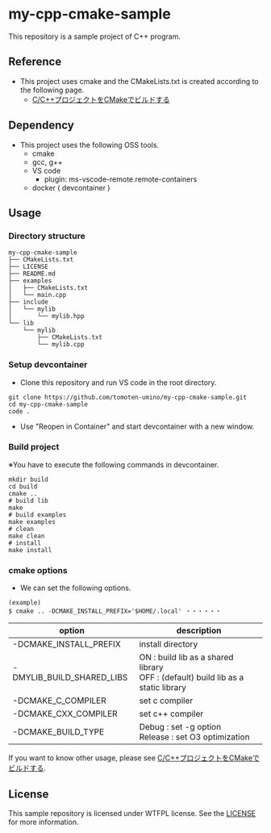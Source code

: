 # my-cpp-cmake-sample

This repository is a sample project of C++ program.

## Reference

- This project uses cmake and the CMakeLists.txt is created according to the following page.
  - [C/C++プロジェクトをCMakeでビルドする](https://qiita.com/Hiroya_W/items/049bfb4c6ad3dfe6ff0c)

## Dependency

- This project uses the following OSS tools.
  - cmake
  - gcc, g++
  - VS code
    - plugin: ms-vscode-remote.remote-containers
  - docker ( devcontainer )

## Usage

### Directory structure

```shell
my-cpp-cmake-sample
├── CMakeLists.txt
├── LICENSE
├── README.md
├── examples
│   ├── CMakeLists.txt
│   └── main.cpp
├── include
│   └── mylib
│       └── mylib.hpp
└── lib
    └── mylib
        ├── CMakeLists.txt
        └── mylib.cpp
```

### Setup devcontainer

- Clone this repository and run VS code in the root directory.

```shell
git clone https://github.com/tomoten-umino/my-cpp-cmake-sample.git
cd my-cpp-cmake-sample
code .
```

- Use "Reopen in Container" and start devcontainer with a new window.

### Build project

※You have to execute the following commands in devcontainer.

```shell
mkdir build
cd build
cmake ..
# build lib
make
# build examples
make examples
# clean
make clean
# install
make install
```

### cmake options

- We can set the following options.

```shell
(example)
$ cmake .. -DCMAKE_INSTALL_PREFIX='$HOME/.local' ・・・・・・
```

| option | description |
| --- | --- |
| -DCMAKE_INSTALL_PREFIX | install directory |
| -DMYLIB_BUILD_SHARED_LIBS | ON : build lib as a shared library <br> OFF : (default) build lib as a static library |
| -DCMAKE_C_COMPILER | set c compiler |
| -DCMAKE_CXX_COMPILER | set c++ compiler
| -DCMAKE_BUILD_TYPE | Debug : set -g option <br> Release : set O3 optimization |

If you want to know other usage, please see [C/C++プロジェクトをCMakeでビルドする](https://qiita.com/Hiroya_W/items/049bfb4c6ad3dfe6ff0c).

## License

This sample repository is licensed under WTFPL license. See the [LICENSE](/LICENSE) for more information.
